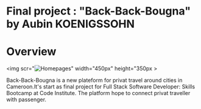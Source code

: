 # Final project : "Back-Back-Bougna" by Aubin KOENIGSSOHN
# Overview 
<img scr="![Homepages](https://github.com/Mvogtsinga/back-back-bougna/assets/152321059/2bd3b228-7a09-4823-89f7-a79d0a0c8180)" width="450px" height="350px > <br>


Back-Back-Bougna is a new plateform for privat travel around cities in Cameroon.It's start as final project for  Full Stack Software Developer: Skills Bootcamp at Code Institute. The platform hope to connect privat traveller with passenger.

